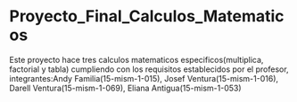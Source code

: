 # Proyecto_Final_Calculos_Matematicos
Este proyecto hace tres calculos matematicos especificos(multiplica, factorial y tabla) cumpliendo con los requisitos establecidos por el profesor, integrantes:Andy Familia(15-mism-1-015), Josef Ventura(15-mism-1-016),  Darell Ventura(15-mism-1-069), Eliana Antigua(15-mism-1-053) 
